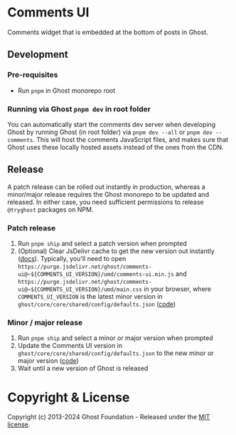 # Comments UI

Comments widget that is embedded at the bottom of posts in Ghost.

## Development

### Pre-requisites

- Run `pnpm` in Ghost monorepo root

### Running via Ghost `pnpm dev` in root folder

You can automatically start the comments dev server when developing Ghost by running Ghost (in root folder) via `pnpm dev --all` or `pnpm dev --comments`. This will host the comments JavaScript files, and makes sure that Ghost uses these locally hosted assets instead of the ones from the CDN.

## Release

A patch release can be rolled out instantly in production, whereas a minor/major release requires the Ghost monorepo to be updated and released. In either case, you need sufficient permissions to release `@tryghost` packages on NPM.

### Patch release

1. Run `pnpm ship` and select a patch version when prompted
2. (Optional) Clear JsDelivr cache to get the new version out instantly ([docs](https://www.notion.so/ghost/How-to-clear-jsDelivr-CDN-cache-2930bdbac02946eca07ac23ab3199bfa?pvs=4)). Typically, you'll need to open `https://purge.jsdelivr.net/ghost/comments-ui@~${COMMENTS_UI_VERSION}/umd/comments-ui.min.js` and
`https://purge.jsdelivr.net/ghost/comments-ui@~${COMMENTS_UI_VERSION}/umd/main.css` in your browser, where `COMMENTS_UI_VERSION` is the latest minor version in `ghost/core/core/shared/config/defaults.json` ([code](https://github.com/TryGhost/Ghost/blob/0aef3d3beeebcd79a4bfd3ad27e0ac67554b5744/ghost/core/core/shared/config/defaults.json#L198))

### Minor / major release

1. Run `pnpm ship` and select a minor or major version when prompted
2. Update the Comments UI version in `ghost/core/core/shared/config/defaults.json` to the new minor or major version ([code](https://github.com/TryGhost/Ghost/blob/0aef3d3beeebcd79a4bfd3ad27e0ac67554b5744/ghost/core/core/shared/config/defaults.json#L198))
3. Wait until a new version of Ghost is released

# Copyright & License

Copyright (c) 2013-2024 Ghost Foundation - Released under the [MIT license](LICENSE).
